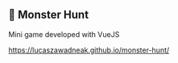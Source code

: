 ##  :japanese_ogre: Monster Hunt 

Mini game developed with VueJS

https://lucaszawadneak.github.io/monster-hunt/

